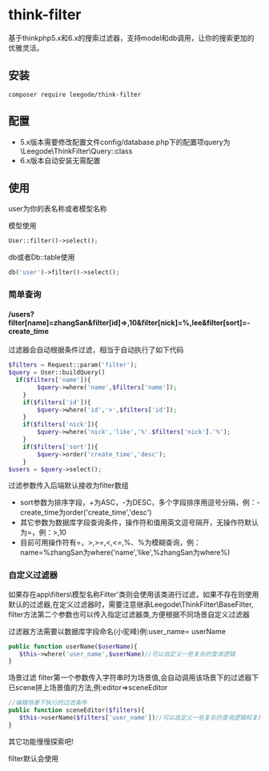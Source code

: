 # think-filter

基于thinkphp5.x和6.x的搜索过滤器，支持model和db调用，让你的搜索更加的优雅灵活。

## 安装
```
composer require leegode/think-filter
```
## 配置
* 5.x版本需要修改配置文件config/database.php下的配置项query为\Leegode\ThinkFilter\Query::class 
* 6.x版本自动安装无需配置

## 使用
user为你的表名称或者模型名称

模型使用
```php
User::filter()->select();
```
db或者Db::table使用
```php
db('user')->filter()->select();
```
### 简单查询
####  /users?filter[name]=zhangSan&filter[id]=>,10&filter[nick]=%,lee&filter[sort]=-create_time

过滤器会自动根据条件过滤，相当于自动执行了如下代码
```php
$filters = Request::param('filter');
$query = User::buildQuery()
  if($filters['name']){
        $query->where('name',$filters['name']);
    }
    if($filters['id']){
        $query->where('id','>',$filters['id']);
    }
    if($filters['nick']){
        $query->where('nick','like','%'.$filters['nick'].'%');
    }
    if($filters['sort']){
        $query->order('create_time','desc');
    }
$users = $query->select();
```
过滤参数传入后端默认接收为filter数组
* sort参数为排序字段，+为ASC，-为DESC，多个字段排序用逗号分隔，例：-create_time为order('create_time','desc')
* 其它参数为数据库字段查询条件，操作符和值用英文逗号隔开，无操作符默认为=，例：>,10
* 目前可用操作符有=，>,>=,<,<=,%、%为模糊查询，例：name=%zhangSan为where('name','like',%zhangSan为where%)

### 自定义过滤器
如果存在app\filters\模型名称Filter'类则会使用该类进行过滤，如果不存在则使用默认的过滤器,在定义过滤器时，需要注意继承Leegode\ThinkFilter\BaseFilter,
filter方法第二个参数也可以传入指定过滤器类,方便根据不同场景自定义过滤器

过滤器方法需要以数据库字段命名(小驼峰)例:user_name= userName
```php
public function userName($userName){
   $this->where('user_name',$userName)//可以自定义一些复杂的查询逻辑
}

```
场景过滤
filter第一个参数传入字符串时为场景值,会自动调用该场景下的过滤器下已scene拼上场景值的方法,例:editor=>sceneEditor
```php
//编辑场景下执行的过滤条件
public function sceneEditor($filters){
   $this->userName($filters['user_name'])//可以自定义一些复杂的查询逻辑和复用一些过滤方法
}
```

其它功能慢慢探索吧!






























filter默认会使用
